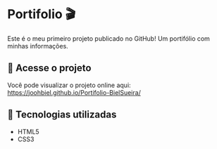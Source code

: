 # Portifolio 🎬

Este é o meu primeiro projeto publicado no GitHub! Um portifólio com minhas informações.
## 🔗 Acesse o projeto

Você pode visualizar o projeto online aqui: https://joohbiel.github.io/Portifolio-BielSueira/

## 🚀 Tecnologias utilizadas

- HTML5
- CSS3


